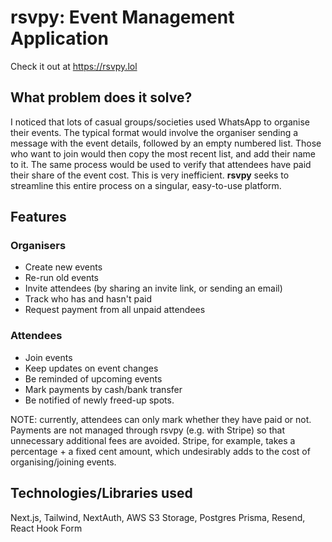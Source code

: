 # rsvpy: Event Management Application

Check it out at <a href="https://rsvpy.lol">https://rsvpy.lol</a>

## What problem does it solve?

I noticed that lots of casual groups/societies used WhatsApp to organise their events. The typical format would involve the organiser sending a message with the event details, followed by an empty numbered list. Those who want to join would then copy the most recent list, and add their name to it. The same process would be used to verify that attendees have paid their share of the event cost. This is very inefficient. <b>rsvpy</b> seeks to streamline this entire process on a singular, easy-to-use platform.

## Features

### Organisers

- Create new events
- Re-run old events
- Invite attendees (by sharing an invite link, or sending an email)
- Track who has and hasn't paid
- Request payment from all unpaid attendees

### Attendees

- Join events
- Keep updates on event changes
- Be reminded of upcoming events
- Mark payments by cash/bank transfer
- Be notified of newly freed-up spots.

NOTE: currently, attendees can only mark whether they have paid or not. Payments are not managed through rsvpy (e.g. with Stripe) so that unnecessary additional fees are avoided. Stripe, for example, takes a percentage + a fixed cent amount, which undesirably adds to the cost of organising/joining events.

## Technologies/Libraries used

Next.js, Tailwind, NextAuth, AWS S3 Storage, Postgres Prisma, Resend, React Hook Form
